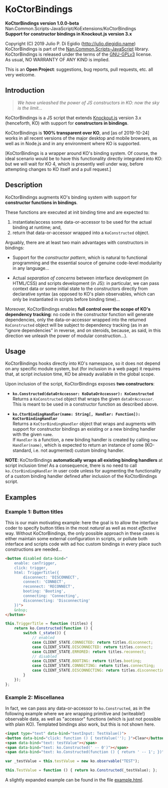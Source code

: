 # KoCtorBindings

**KoCtorBindings version 1.0.0-beta**  
Nan.Common.Scripts-JavaScript/KoExtensions/KoCtorBindings  
**Support for constructor bindings in Knockout.js version 3.x**  

Copyright (C) 2019 Julio P. Di Egidio (<http://julio.diegidio.name>)  
KoCtorBindings is part of the
[Nan.Common.Scripts-JavaScript](https://github.com/jp-diegidio/Nan.Common.Scripts-JavaScript) library.  
KoCtorBindings is released under the terms of the
[GNU-GPLv3](https://www.gnu.org/licenses/gpl-3.0.html) license.  
As usual, NO WARRANTY OF ANY KIND is implied.  

This is an **Open Project**: suggestions, bug reports, pull requests,
etc. all very welcome.

## Introduction

> *We have unleashed the power of JS constructors in KO: now the sky is the limit...*

KoCtorBindings is a JS script that extends
[Knockout.js](https://knockoutjs.com) version 3.x (henceforth, KO) with
support for **constructors in bindings**.

KoCtorBindings is **100% transparent over KO**, and [as of 2019-10-24]
works in all recent versions of the major desktop and mobile browsers,
as well as in Node.js and in any environment where KO is supported.

[KoCtorBindings is a wrapper around KO's binding system.  Of course,
the ideal scenario would be to have this functionality directly
integrated into KO: but we will wait for KO 4, which is presently well
under way, before attempting changes to KO itself and a pull request.]

## Description

KoCtorBindings augments KO's binding system with support for
**constructor functions in bindings**.

These functions are executed at init binding time and are expected to:

1) instantiate/access some data-or-accessor to be used for the actual
   binding at runtime; and,
2) return that data-or-accessor wrapped into a `KoConstructed` object.

Arguably, there are at least two main advantages with constructors in
bindings:

- Support for the *constructor pattern*, which is natural to
  functional programming and the essential source of genuine
  code-level modularity in any language...

- Actual *separation of concerns* between interface development (in
  HTML/CSS) and scripts development (in JS): in particular, we can pass
  context data or some initial state to the constructors directly from
  declarative syntax (as opposed to KO's plain observables, which can
  only be instantiated in scripts before binding time)...

Moreover, KoCtorBindings enables
**full control over the scope of KO's dependency tracking**:
no code in the constructor function will generate dependencies, only
the data-or-accessor wrapped into the returned `KoConstructed` object
will be subject to dependency tracking (as in an "ignore dependencies"
in reverse, and on steroids, because, as said, in this direction we
unleash the power of modular construction...).

## Usage

KoCtorBindings hooks directly into KO's namespace, so it does not
depend on any specific module system, but (for inclusion in a web page)
it requires that, at script inclusion time, KO be already available in
the global scope.

Upon inclusion of the script, KoCtorBindings exposes **two constructors**:

- **`ko.Constructed(dataOrAccessor: KoDataOrAccessor): KoConstructed`**  
  Returns a `KoConstructed` object that wraps the given `dataOrAccessor`.  
  This is meant to be used in a constructor function as described above.  

- **`ko.CtorBindingHandler(name: String[, Handler: Function]): KoCtorBindingHandler`**  
  Returns a `KoCtorBindingHandler` object that wraps and augments with
  support for constructor bindings an existing or a new binding handler
  with the given `name`.  
  If `Handler` is a function, a new binding handler is created by
  calling `new Handler(name)`, which is expected to return an instance
  of some (KO-standard, i.e. not augmented) custom binding handler.  

**NOTE**: KoCtorBindings
**automatically wraps all existing binding handlers** at script
inclusion time!  As a consequence, there is no need to call
`ko.CtorBindingHandler` in user code unless for augmenting the
functionality of a custom binding handler defined after inclusion of the
KoCtorBindings script.

## Examples

### Example 1: Button titles

This is our main motivating example: here the goal is to allow the
interface coder to specify button titles in the most *natural* as well
as most *effective* way.  Without KoCtorBindings, the only possible
approach in these cases is either maintain some external configuration
in scripts, or pollute both interface and scripts code with ad hoc
custom bindings in every place such constructions are needed...

```html
<button disabled data-bind="
    enable: canTrigger,
    click: trigger,
    html: TriggerTitle({
        disconnect: 'DISCONNECT',
        connect: 'CONNECT',
        reconnect: 'RECONNECT',
        booting: 'Booting',
        connecting: 'Connecting',
        disconnecting: 'Disconnecting'
    })">
    &nbsp;
</button>
```

```js
this.TriggerTitle = function (titles) {
    return ko.Constructed(function () {
        switch (_state()) {
            // enabled
            case CLIENT_STATE.CONNECTED: return titles.disconnect;
            case CLIENT_STATE.DISCONNECTED: return titles.connect;
            case CLIENT_STATE.ERRORED: return titles.reconnect;
            // disabled
            case CLIENT_STATE.BOOTING: return titles.booting;
            case CLIENT_STATE.CONNECTING: return titles.connecting;
            case CLIENT_STATE.DISCONNECTING: return titles.disconnecting;
        }
    });
};
```

### Example 2: Miscellanea

In fact, we can pass any data-or-accessor to `ko.Constructed`, as in the
following example where we are wrapping primitive and (writeable!)
observable data, as well as "accessor" functions (which is just not
possible with plain KO).  Templated bindings also work, but this is not
shown here.

```html
<input type="text" data-bind="textInput: TestValue()">
<button data-bind="click: function () { testValue(''); }">Clear</button>
<span data-bind="text: testValue"></span>
<span data-bind="text: ko.Constructed(' -- 0')"></span>
<span data-bind="text: ko.Constructed(function () { return ' -- 1'; })"></span>
```

```js
var _testValue = this.testValue = new ko.observable("TEST");

this.TestValue = function () { return ko.Constructed(_testValue); };
```

A slightly expanded example can be found in the file [example.html](./example.html).

